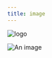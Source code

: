 ```yaml
---
title: image
---
```


<img :src="$withBase('/icons/apple-touch-icon.png')" alt="logo" class="custom">

![An image](./../../.vuepress/public/icons/apple-touch-icon.png)
